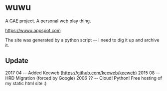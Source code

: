 # wuwu
A GAE project.  A personal web play thing.

https://wuwu.appspot.com

The site was generated by a python script -- I need to dig it up and archive it.

## Update
2017 04 -- Added Keeweb (https://github.com/keeweb/keeweb)
2015 08 -- HRD  Migration (forced by Google)
2006 ?? -- Cloud! Python! Free hosting of my static html site :)


